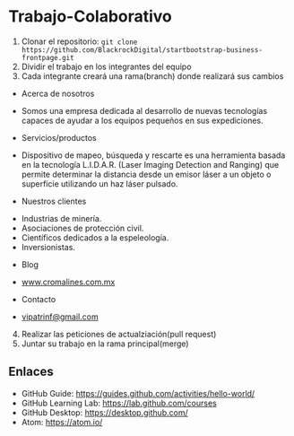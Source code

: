 # Trabajo-Colaborativo

1. Clonar el repositorio: ```git clone https://github.com/BlackrockDigital/startbootstrap-business-frontpage.git```
2. Dividir el trabajo en los integrantes del equipo
3. Cada integrante creará una rama(branch) donde realizará sus cambios
* Acerca de nosotros
-   Somos una empresa dedicada al desarrollo de nuevas tecnologías capaces de ayudar a los equipos pequeños en sus expediciones.

* Servicios/productos
-   Dispositivo de mapeo, búsqueda y rescarte es una herramienta basada en la tecnología L.I.D.A.R. (Laser Imaging Detection and Ranging) que permite determinar la distancia desde un emisor láser a un objeto o superficie utilizando un haz láser pulsado.

* Nuestros clientes
-   Industrias de minería.
-   Asociaciones de protección civil.
-   Científicos dedicados a la espeleología.
-   Inversionistas.

* Blog
-   www.cromalines.com.mx

* Contacto
-   vipatrinf@gmail.com
4. Realizar las peticiones de actualziación(pull request)
5. Juntar su trabajo en la rama principal(merge)

## Enlaces

- GitHub Guide: https://guides.github.com/activities/hello-world/
- GitHub Learning Lab: https://lab.github.com/courses
- GitHub Desktop: https://desktop.github.com/
- Atom: https://atom.io/
